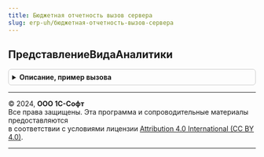 ```yaml
---
title: Бюджетная отчетность вызов сервера
slug: erp-uh/бюджетная-отчетность-вызов-сервера
---
```



## ПредставлениеВидаАналитики
<details style="margin: 1em 0; padding: 0.5em; border: 1px solid #ccc; border-radius: 6px;">

<summary style="font-weight: bold; cursor: pointer;">Описание, пример вызова</summary>

```bsl

// Функция возвращает наименование вида аналитики бюджетирования.
//
// Параметры:
//  ВидАналитики  - ПланВидовХарактеристикСсылка.АналитикиСтатейБюджетов - Вид аналитики.
//
// Возвращаемое значение:
//   Строка - наименование вида аналитики.
//
Функция ПредставлениеВидаАналитики(ВидАналитики) Экспорт
```

Пример вызова
```bsl
Результат = БюджетнаяОтчетностьВызовСервера.ПредставлениеВидаАналитики(ВидАналитики) 
```
</details>

---

© 2024, **ООО 1С-Софт**  
Все права защищены. Эта программа и сопроводительные материалы предоставляются  
в соответствии с условиями лицензии [Attribution 4.0 International (CC BY 4.0)](https://creativecommons.org/licenses/by/4.0/legalcode).

---
